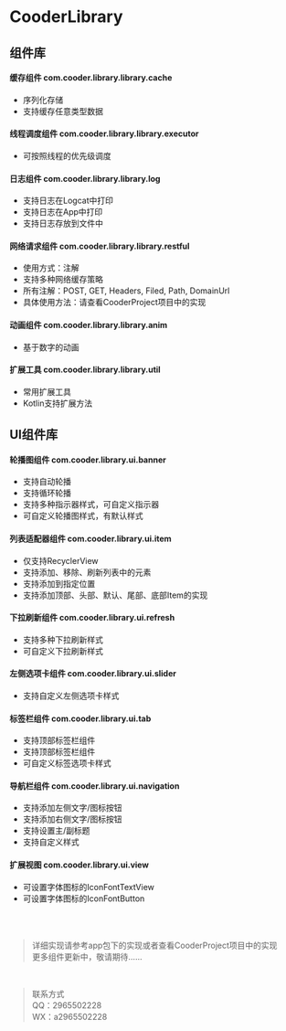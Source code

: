 # CooderLibrary

## 组件库

#### 缓存组件 com.cooder.library.library.cache

- 序列化存储
- 支持缓存任意类型数据

#### 线程调度组件 com.cooder.library.library.executor

- 可按照线程的优先级调度

#### 日志组件 com.cooder.library.library.log

- 支持日志在Logcat中打印
- 支持日志在App中打印
- 支持日志存放到文件中

#### 网络请求组件 com.cooder.library.library.restful

- 使用方式：注解
- 支持多种网络缓存策略
- 所有注解：POST, GET, Headers, Filed, Path, DomainUrl
- 具体使用方法：请查看CooderProject项目中的实现

#### 动画组件 com.cooder.library.library.anim

- 基于数字的动画

#### 扩展工具 com.cooder.library.library.util

- 常用扩展工具
- Kotlin支持扩展方法

## UI组件库

#### 轮播图组件 com.cooder.library.ui.banner

- 支持自动轮播
- 支持循环轮播
- 支持多种指示器样式，可自定义指示器
- 可自定义轮播图样式，有默认样式

#### 列表适配器组件 com.cooder.library.ui.item

- 仅支持RecyclerView
- 支持添加、移除、刷新列表中的元素
- 支持添加到指定位置
- 支持添加顶部、头部、默认、尾部、底部Item的实现

#### 下拉刷新组件 com.cooder.library.ui.refresh

- 支持多种下拉刷新样式
- 可自定义下拉刷新样式

#### 左侧选项卡组件 com.cooder.library.ui.slider

- 支持自定义左侧选项卡样式

#### 标签栏组件 com.cooder.library.ui.tab

- 支持顶部标签栏组件
- 支持顶部标签栏组件
- 可自定义标签选项卡样式

#### 导航栏组件 com.cooder.library.ui.navigation

- 支持添加左侧文字/图标按钮
- 支持添加右侧文字/图标按钮
- 支持设置主/副标题
- 支持自定义样式

#### 扩展视图 com.cooder.library.ui.view

- 可设置字体图标的IconFontTextView
- 可设置字体图标的IconFontButton

<br/><br/>

> 详细实现请参考app包下的实现或者查看CooderProject项目中的实现<br/>
> 更多组件更新中，敬请期待……<br/>

<br/>

> 联系方式<br/>
> QQ：2965502228<br/>
> WX：a2965502228<br/>
